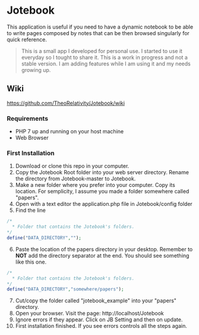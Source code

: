 # Jotebook

This application is useful if you need to have a dynamic notebook to be able to write pages composed by notes that can be then browsed singularly for quick reference.

> This is a small app I developed for personal use. I started to use it everyday so I tought to share it. This is a work in progress and not a stable version. I am adding features while I am using it and my needs growing up. 

## Wiki

https://github.com/TheoRelativity/Jotebook/wiki

### Requirements

* PHP 7 up and running on your host machine
* Web Browser

### First Installation

1. Download or clone this repo in your computer. 
2. Copy the Jotebook Root folder into your web server directory. Rename the directory from Jotebook-master to Jotebook.
3. Make a new folder where you prefer into your computer. Copy its location.
   For semplicity, I assume you made a folder somewhere called "papers".
4. Open with a text editor the application.php file in Jotebook/config folder
5. Find the line
```php
/*
  * Folder that contains the Jotebook's folders.
*/
define("DATA_DIRECTORY","");
```
6. Paste the location of the papers directory in your desktop. Remember to **NOT** add the directory separator at the end. 
   You should see something like this one.
```php
/*
  * Folder that contains the Jotebook's folders.
*/
define("DATA_DIRECTORY","somewhere/papers");
```
7. Cut/copy the folder called "jotebook_example" into your "papers" directory.
8. Open your browser. Visit the page: http://localhost/Jotebook
9. Ignore errors if they appear. Click on JB Setting and then on update.
10. First installation finished. If you see errors controls all the steps again.

